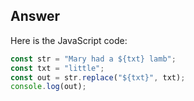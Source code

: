 ## Answer

Here is the JavaScript code:

```javascript
const str = "Mary had a ${txt} lamb";
const txt = "little";
const out = str.replace("${txt}", txt);
console.log(out);
```
